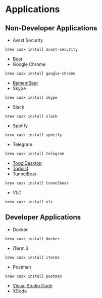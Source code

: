 # Applications

## Non-Developer Applications

* Avast Security

```text
brew cask install avast-security
```

* [Bear](https://itunes.apple.com/us/app/bear-beautiful-writing-app/id1091189122?ls=1&mt=12)
* Google Chrome

```text
brew cask install google-chrome
```

* [RememBear](https://www.remembear.com/download)
* Skype

```text
brew cask install skype
```

* Slack

```text
brew cask install slack
```

* Spotify

```text
brew cask install spotify
```

* Telegram

```text
brew cask install telegram
```

* [TogglDesktop](https://toggl.com/toggl-desktop/)
* [Todoist](https://todoist.com)
* TunnelBear

```text
brew cask install tunnelbear
```

* VLC

```text
brew cask install vlc
```

## Developer Applications

* Docker

```text
brew cask install docker
```

* iTerm 2

```text
brew cask install iterm2
```

* Postman

```text
brew cask install postman
```

* [Visual Studio Code](https://code.visualstudio.com/download)
* XCode

